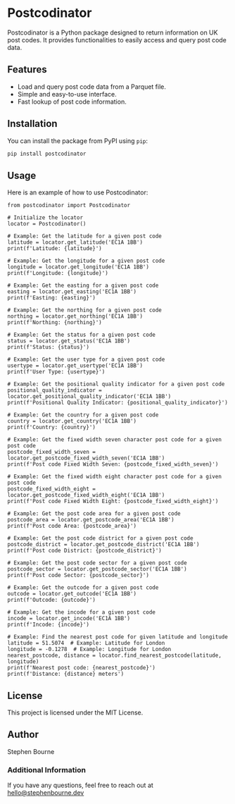 # Postcodinator
Postcodinator is a Python package designed to return information on UK post codes. It provides functionalities to easily access and query post code data.

## Features
- Load and query post code data from a Parquet file.
- Simple and easy-to-use interface.
- Fast lookup of post code information.

## Installation

You can install the package from PyPI using `pip`:

```bash
pip install postcodinator
```

## Usage
Here is an example of how to use Postcodinator:
```
from postcodinator import Postcodinator

# Initialize the locator
locator = Postcodinator()

# Example: Get the latitude for a given post code
latitude = locator.get_latitude('EC1A 1BB')
print(f'Latitude: {latitude}')

# Example: Get the longitude for a given post code
longitude = locator.get_longitude('EC1A 1BB')
print(f'Longitude: {longitude}')

# Example: Get the easting for a given post code
easting = locator.get_easting('EC1A 1BB')
print(f'Easting: {easting}')

# Example: Get the northing for a given post code
northing = locator.get_northing('EC1A 1BB')
print(f'Northing: {northing}')

# Example: Get the status for a given post code
status = locator.get_status('EC1A 1BB')
print(f'Status: {status}')

# Example: Get the user type for a given post code
usertype = locator.get_usertype('EC1A 1BB')
print(f'User Type: {usertype}')

# Example: Get the positional quality indicator for a given post code
positional_quality_indicator = locator.get_positional_quality_indicator('EC1A 1BB')
print(f'Positional Quality Indicator: {positional_quality_indicator}')

# Example: Get the country for a given post code
country = locator.get_country('EC1A 1BB')
print(f'Country: {country}')

# Example: Get the fixed width seven character post code for a given post code
postcode_fixed_width_seven = locator.get_postcode_fixed_width_seven('EC1A 1BB')
print(f'Post code Fixed Width Seven: {postcode_fixed_width_seven}')

# Example: Get the fixed width eight character post code for a given post code
postcode_fixed_width_eight = locator.get_postcode_fixed_width_eight('EC1A 1BB')
print(f'Post code Fixed Width Eight: {postcode_fixed_width_eight}')

# Example: Get the post code area for a given post code
postcode_area = locator.get_postcode_area('EC1A 1BB')
print(f'Post code Area: {postcode_area}')

# Example: Get the post code district for a given post code
postcode_district = locator.get_postcode_district('EC1A 1BB')
print(f'Post code District: {postcode_district}')

# Example: Get the post code sector for a given post code
postcode_sector = locator.get_postcode_sector('EC1A 1BB')
print(f'Post code Sector: {postcode_sector}')

# Example: Get the outcode for a given post code
outcode = locator.get_outcode('EC1A 1BB')
print(f'Outcode: {outcode}')

# Example: Get the incode for a given post code
incode = locator.get_incode('EC1A 1BB')
print(f'Incode: {incode}')

# Example: Find the nearest post code for given latitude and longitude
latitude = 51.5074  # Example: Latitude for London
longitude = -0.1278  # Example: Longitude for London
nearest_postcode, distance = locator.find_nearest_postcode(latitude, longitude)
print(f'Nearest post code: {nearest_postcode}')
print(f'Distance: {distance} meters')
```

## License
This project is licensed under the MIT License.

## Author
Stephen Bourne

### Additional Information
If you have any questions, feel free to reach out at hello@stephenbourne.dev
